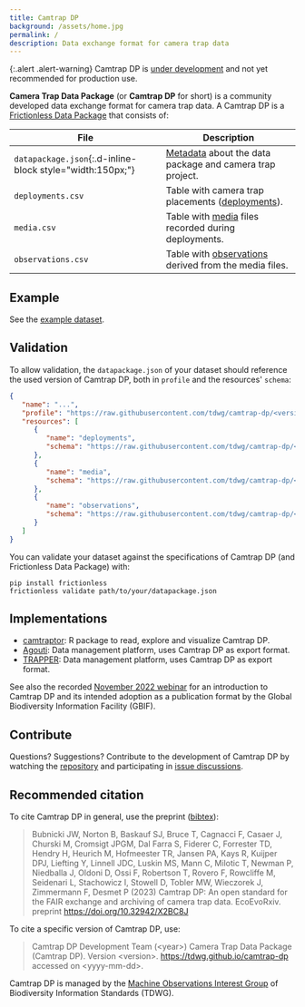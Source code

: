 ```yaml
---
title: Camtrap DP
background: /assets/home.jpg
permalink: /
description: Data exchange format for camera trap data
---
```


{:.alert .alert-warning}
Camtrap DP is [under development](https://github.com/tdwg/camtrap-dp/milestone/1) and not yet recommended for production use.

**Camera Trap Data Package** (or **Camtrap DP** for short) is a community developed data exchange format for camera trap data. A Camtrap DP is a [Frictionless Data Package](https://specs.frictionlessdata.io/data-package/) that consists of:

File | Description
--- | ---
`datapackage.json`{:.d-inline-block style="width:150px;"} | [Metadata](metadata/) about the data package and camera trap project.
`deployments.csv` | Table with camera trap placements ([deployments](data/#deployments)).
`media.csv` | Table with [media](data/#media) files recorded during deployments.
`observations.csv` | Table with [observations](data/#observations) derived from the media files.

## Example

See the [example dataset](example/).

## Validation

To allow validation, the `datapackage.json` of your dataset should reference the used version of Camtrap DP, both in `profile` and the resources' `schema`:

```json
{
   "name": "...",
   "profile": "https://raw.githubusercontent.com/tdwg/camtrap-dp/<version>/camtrap-dp-profile.json",
   "resources": [
      {
         "name": "deployments",
         "schema": "https://raw.githubusercontent.com/tdwg/camtrap-dp/<version>/deployments-table-schema.json"
      },
      {
         "name": "media",
         "schema": "https://raw.githubusercontent.com/tdwg/camtrap-dp/<version>/media-table-schema.json"
      },
      {
         "name": "observations",
         "schema": "https://raw.githubusercontent.com/tdwg/camtrap-dp/<version>/observations-table-schema.json"
      }
   ]
}
```

You can validate your dataset against the specifications of Camtrap DP (and Frictionless Data Package) with:

```shell
pip install frictionless
frictionless validate path/to/your/datapackage.json
```

## Implementations

- [camtraptor](https://inbo.github.io/camtraptor): R package to read, explore and visualize Camtrap DP.
- [Agouti](https://agouti.eu): Data management platform, uses Camtrap DP as export format.
- [TRAPPER](https://os-conservation.org/projects/trapper): Data management platform, uses Camtrap DP as export format.

See also the recorded [November 2022 webinar](https://www.gbif.org/event/f68927-b5c1-4ac8-a4ac-7d47645/exploring-camera-trap-data) for an introduction to Camtrap DP and its intended adoption as a publication format by the Global Biodiversity Information Facility (GBIF).

## Contribute

Questions? Suggestions? Contribute to the development of Camtrap DP by watching the [repository](https://github.com/tdwg/camtrap-dp) and participating in [issue discussions](https://github.com/tdwg/camtrap-dp/issues).

## Recommended citation

To cite Camtrap DP in general, use the preprint ([bibtex](citation.bib)):

> Bubnicki JW, Norton B, Baskauf SJ, Bruce T, Cagnacci F, Casaer J, Churski M, Cromsigt JPGM, Dal Farra S, Fiderer C, Forrester TD, Hendry H, Heurich M, Hofmeester TR, Jansen PA, Kays R, Kuijper DPJ, Liefting Y, Linnell JDC, Luskin MS, Mann C, Milotic T, Newman P, Niedballa J, Oldoni D, Ossi F, Robertson T, Rovero F, Rowcliffe M, Seidenari L, Stachowicz I, Stowell D, Tobler MW, Wieczorek J, Zimmermann F, Desmet P (2023) Camtrap DP: An open standard for the FAIR exchange and archiving of camera trap data. EcoEvoRxiv. preprint <https://doi.org/10.32942/X2BC8J>

To cite a specific version of Camtrap DP, use:

> Camtrap DP Development Team (\<year\>) Camera Trap Data Package (Camtrap DP). Version \<version\>. <https://tdwg.github.io/camtrap-dp> accessed on \<yyyy-mm-dd\>.

Camtrap DP is managed by the [Machine Observations Interest Group](https://www.tdwg.org/community/mobs/) of Biodiversity Information Standards (TDWG).
